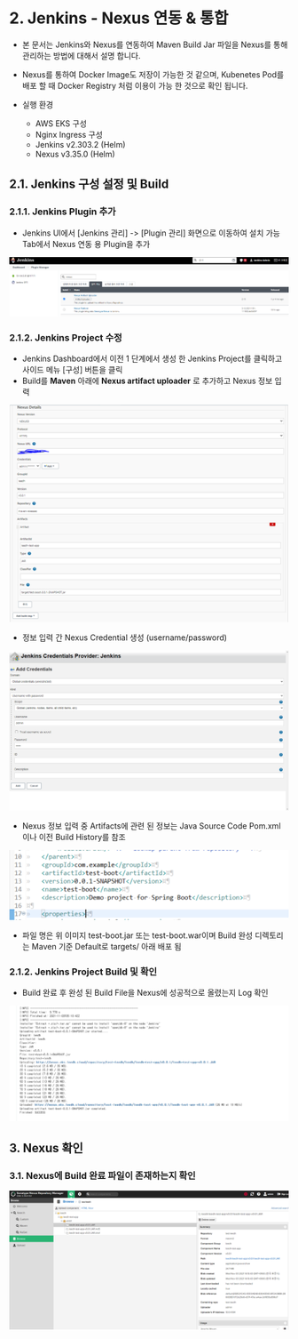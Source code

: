 # 2. Jenkins - Nexus 연동 & 통합

- 본 문서는 Jenkins와 Nexus를 연동하여 Maven Build Jar 파일을 Nexus를 통해 관리하는 방법에 대해서 설명 합니다.
- Nexus를 통하여 Docker Image도 저장이 가능한 것 같으며, Kubenetes Pod를 배포 할 때 Docker Registry 처럼 이용이 가능 한 것으로 확인 됩니다.

-   실행 환경
    - AWS EKS 구성
    - Nginx Ingress 구성
    - Jenkins v2.303.2 (Helm)
    - Nexus v3.35.0 (Helm)


## 2.1. Jenkins 구성 설정 및 Build

### 2.1.1. Jenkins Plugin 추가
- Jenkins UI에서 [Jenkins 관리] -> [Plugin 관리] 화면으로 이동하여 설치 가능 Tab에서 Nexus 연동 용 Plugin을 추가

![jenkins-nexus-1][jenkins-nexus-1]

[jenkins-nexus-1]:./images/jenkins-nexus-1.PNG

### 2.1.2. Jenkins Project 수정

- Jenkins Dashboard에서 이전 1 단계에서 생성 한 Jenkins Project를 클릭하고 사이드 메뉴 [구성] 버튼을 클릭
- Build를 **Maven** 아래에  **Nexus artifact uploader** 로 추가하고 Nexus 정보 입력


![jenkins-nexus-2][jenkins-nexus-2]

[jenkins-nexus-2]:./images/jenkins-nexus-2.PNG

- 정보 입력 간 Nexus Credential 생성 (username/password)

![jenkins-nexus-3][jenkins-nexus-3]

[jenkins-nexus-3]:./images/jenkins-nexus-3.PNG


- Nexus 정보 입력 중 Artifacts에 관련 된 정보는 Java Source Code Pom.xml 이나 이전 Build History를 참조

![jenkins-nexus-4][jenkins-nexus-4]

[jenkins-nexus-4]:./images/jenkins-nexus-4.PNG

- 파일 명은 위 이미지 test-boot.jar 또는 test-boot.war이며 Build 완성 디렉토리는 Maven 기준 Default로 targets/ 아래 배포 됨


### 2.1.2. Jenkins Project Build 및 확인
- Build 완료 후 완성 된 Build File을 Nexus에 성공적으로 올렸는지 Log 확인

![jenkins-nexus-5][jenkins-nexus-5]

[jenkins-nexus-5]:./images/jenkins-nexus-5.PNG




## 3. Nexus 확인

### 3.1. Nexus에 Build 완료 파일이 존재하는지 확인


![jenkins-nexus-6][jenkins-nexus-6]

[jenkins-nexus-6]:./images/jenkins-nexus-6.PNG
